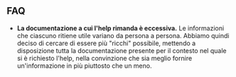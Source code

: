 #

## FAQ


- **La documentazione a cui l'help rimanda è eccessiva.**
Le informazioni che ciascuno ritiene utile variano da persona a persona. Abbiamo quindi deciso di cercare di essere più "ricchi" possibile, mettendo a disposizione tutta la documentazione presente per il contesto nel quale si è richiesto l'help, nella convinzione che sia meglio fornire un'informazione in più piuttosto che un meno.



